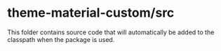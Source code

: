 # theme-material-custom/src

This folder contains source code that will automatically be added to the classpath when
the package is used.
